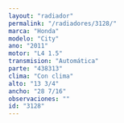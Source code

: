 ```yaml
---
layout: "radiador"
permalink: "/radiadores/3128/"
marca: "Honda"
modelo: "City"
ano: "2011"
motor: "L4 1.5"
transmision: "Automática"
parte: "438313"
clima: "Con clima"
alto: "13 3/4"
ancho: "28 7/16"
observaciones: ""
id: "3128"
---
```


